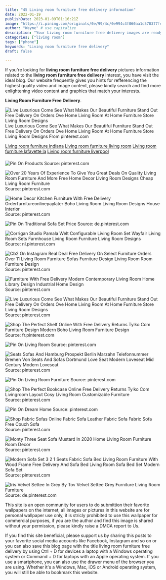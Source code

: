 ```yaml
---
title: "45 Living room furniture free delivery information"
date: 2022-01-19
publishDate: 2023-01-09T01:16:21Z
image: "https://i.pinimg.com/originals/0e/99/4c/0e994c4f060aa1c570377fccd1ed969d.jpg"
author: "Wayne" # use capitalize
description: "Your Living room furniture free delivery images are ready in this website. Living room furniture free delivery are a topic that is being searched for and liked by netizens now. You can Get the Living room furniture free delivery files here. Find and Download all royalty-free photos and vectors."
categories: ["living room"]
tags: ["phone"]
keywords: "Living room furniture free delivery"
draft: false

---
```


If you're looking for **living room furniture free delivery** pictures information related to the **living room furniture free delivery** interest, you have visit the ideal  blog.  Our website frequently  gives you  hints  for refferencing  the highest  quality video and image  content, please kindly search and find more enlightening video content and graphics  that match your interests.

**Living Room Furniture Free Delivery**. 

![Live Luxurious Come See What Makes Our Beautiful Furniture Stand Out Free Delivery On Orders Ove Home Living Room At Home Furniture Store Living Room Designs](https://i.pinimg.com/originals/47/83/e2/4783e27e815f3a19842be5d4806117ab.jpg "Live Luxurious Come See What Makes Our Beautiful Furniture Stand Out Free Delivery On Orders Ove Home Living Room At Home Furniture Store Living Room Designs")
Live Luxurious Come See What Makes Our Beautiful Furniture Stand Out Free Delivery On Orders Ove Home Living Room At Home Furniture Store Living Room Designs From pinterest.com

[Living room furniture indiana](/living-room-furniture-indiana/)
[Living room furniture living room](/living-room-furniture-living-room/)
[Living room furniture lafayette la](/living-room-furniture-lafayette-la/)
[Living room furniture liverpool](/living-room-furniture-liverpool/)



### 

 


![Pin On Products](https://i.pinimg.com/originals/7f/dc/aa/7fdcaaf8f6fdec45daedfea38c009a13.jpg "Pin On Products")
Source: pinterest.com

 

![Over 20 Years Of Experience To Give You Great Deals On Quality Living Room Furniture And More Free Home Decor Living Room Designs Cheap Living Room Furniture](https://i.pinimg.com/originals/58/78/22/587822d72ca1e638e8e5b44220be4da3.png "Over 20 Years Of Experience To Give You Great Deals On Quality Living Room Furniture And More Free Home Decor Living Room Designs Cheap Living Room Furniture")
Source: pinterest.com

 

![Home Decor Kitchen Furniture With Free Delivery Orderfurnitureonlinepaylater Boho Living Room Living Room Designs House Interior](https://i.pinimg.com/736x/7f/c9/be/7fc9be3bfc69c76cc5072ab38c73eca5.jpg "Home Decor Kitchen Furniture With Free Delivery Orderfurnitureonlinepaylater Boho Living Room Living Room Designs House Interior")
Source: pinterest.com

 

![Pin On Traditional Sofa Set Price](https://i.pinimg.com/736x/88/a4/37/88a437b49d8dc2b41b60c02990412489.jpg "Pin On Traditional Sofa Set Price")
Source: de.pinterest.com

 

![Corrigan Studio Pamala Welt Configurable Living Room Set Wayfair Living Room Sets Farmhouse Living Room Furniture Living Room Designs](https://i.pinimg.com/originals/eb/26/d4/eb26d47ccb6a1953ea874e4c5390bb07.png "Corrigan Studio Pamala Welt Configurable Living Room Set Wayfair Living Room Sets Farmhouse Living Room Furniture Living Room Designs")
Source: nl.pinterest.com

 

![Cb2 On Instagram Real Deal Free Delivery On Select Furniture Orders Over 11 Living Room Furniture Sofas Furniture Design Living Room Room Furniture Design](https://i.pinimg.com/736x/91/d6/e0/91d6e04716817cba87b9133086b8eab5.jpg "Cb2 On Instagram Real Deal Free Delivery On Select Furniture Orders Over 11 Living Room Furniture Sofas Furniture Design Living Room Room Furniture Design")
Source: pinterest.com

 

![Furniture With Free Delivery Modern Contemporary Living Room Home Library Design Industrial Home Design](https://i.pinimg.com/736x/ca/df/2e/cadf2ede8ff1434ed96b59be23bb6c35.jpg "Furniture With Free Delivery Modern Contemporary Living Room Home Library Design Industrial Home Design")
Source: pinterest.com

 

![Live Luxurious Come See What Makes Our Beautiful Furniture Stand Out Free Delivery On Orders Ove Home Living Room At Home Furniture Store Living Room Designs](https://i.pinimg.com/originals/47/83/e2/4783e27e815f3a19842be5d4806117ab.jpg "Live Luxurious Come See What Makes Our Beautiful Furniture Stand Out Free Delivery On Orders Ove Home Living Room At Home Furniture Store Living Room Designs")
Source: pinterest.com

 

![Shop The Perfect Shelf Online With Free Delivery Returns Tylko Com Furniture Design Modern Boho Living Room Furniture Design](https://i.pinimg.com/originals/af/4f/99/af4f99dec43631806c019468c236ab33.png "Shop The Perfect Shelf Online With Free Delivery Returns Tylko Com Furniture Design Modern Boho Living Room Furniture Design")
Source: fr.pinterest.com

 

![Pin On Living Room](https://i.pinimg.com/474x/d5/53/77/d55377b00a2aafab35ccc7dabf0a1f70.jpg "Pin On Living Room")
Source: pinterest.com

 

![Seats Sofas And Hamburg Prospekt Berlin Marzahn Telefonnummer Bremen Von Seats And Sofas Dortmund Love Seat Modern Loveseat Mid Century Modern Loveseat](https://i.pinimg.com/originals/bf/96/cb/bf96cb4b470d22722dcf87618286ea5d.jpg "Seats Sofas And Hamburg Prospekt Berlin Marzahn Telefonnummer Bremen Von Seats And Sofas Dortmund Love Seat Modern Loveseat Mid Century Modern Loveseat")
Source: pinterest.com

 

![Pin On Living Room Furniture](https://i.pinimg.com/originals/0a/12/a9/0a12a94a859f322703e467dc7e7adab9.jpg "Pin On Living Room Furniture")
Source: pinterest.com

 

![Shop The Perfect Bookcase Online Free Delivery Returns Tylko Com Livingroom Layout Cosy Living Room Customizable Furniture](https://i.pinimg.com/474x/da/e5/75/dae5751d19427ed522531f74502daf2e.jpg "Shop The Perfect Bookcase Online Free Delivery Returns Tylko Com Livingroom Layout Cosy Living Room Customizable Furniture")
Source: pinterest.com

 

![Pin On Dream Home](https://i.pinimg.com/originals/63/52/96/6352960b0feb1c80acfc794e6b0ccee2.png "Pin On Dream Home")
Source: pinterest.com

 

![Shop Fabric Sofas Online Fabric Sofa Leather Fabric Sofa Fabric Sofa Free Couch Sofa](https://i.pinimg.com/originals/72/2f/75/722f75fde646985e0e17e1a23abb0222.jpg "Shop Fabric Sofas Online Fabric Sofa Leather Fabric Sofa Fabric Sofa Free Couch Sofa")
Source: pinterest.com

 

![Monty Three Seat Sofa Mustard In 2020 Home Living Room Furniture Room Decor](https://i.pinimg.com/originals/91/7f/69/917f694e397eaadd9a837aca06209f27.jpg "Monty Three Seat Sofa Mustard In 2020 Home Living Room Furniture Room Decor")
Source: pinterest.com

 

![Modern Sofa Set 3 2 1 Seats Fabric Sofa Bed Living Room Furniture With Wood Frame Free Delivery And Sofa Bed Living Room Sofa Bed Set Modern Sofa Set](https://i.pinimg.com/736x/93/de/2f/93de2f0f6e729952989dccfe61b6ee8c.jpg "Modern Sofa Set 3 2 1 Seats Fabric Sofa Bed Living Room Furniture With Wood Frame Free Delivery And Sofa Bed Living Room Sofa Bed Set Modern Sofa Set")
Source: pinterest.com

 

![Iris Velvet Settee In Grey By Tov Velvet Settee Grey Furniture Living Room Furniture](https://i.pinimg.com/originals/0e/99/4c/0e994c4f060aa1c570377fccd1ed969d.jpg "Iris Velvet Settee In Grey By Tov Velvet Settee Grey Furniture Living Room Furniture")
Source: de.pinterest.com

 

This site is an open community for users to do submittion their favorite wallpapers on the internet, all images or pictures in this website are for personal wallpaper use only, it is stricly prohibited to use this wallpaper for commercial purposes, if you are the author and find this image is shared without your permission, please kindly raise a DMCA report to Us.

If you find this site beneficial, please support us by sharing this posts to your favorite social media accounts like Facebook, Instagram and so on or you can also save this blog page with the title living room furniture free delivery by using Ctrl + D for devices a laptop with a Windows operating system or Command + D for laptops with an Apple operating system. If you use a smartphone, you can also use the drawer menu of the browser you are using. Whether it's a Windows, Mac, iOS or Android operating system, you will still be able to bookmark this website.
